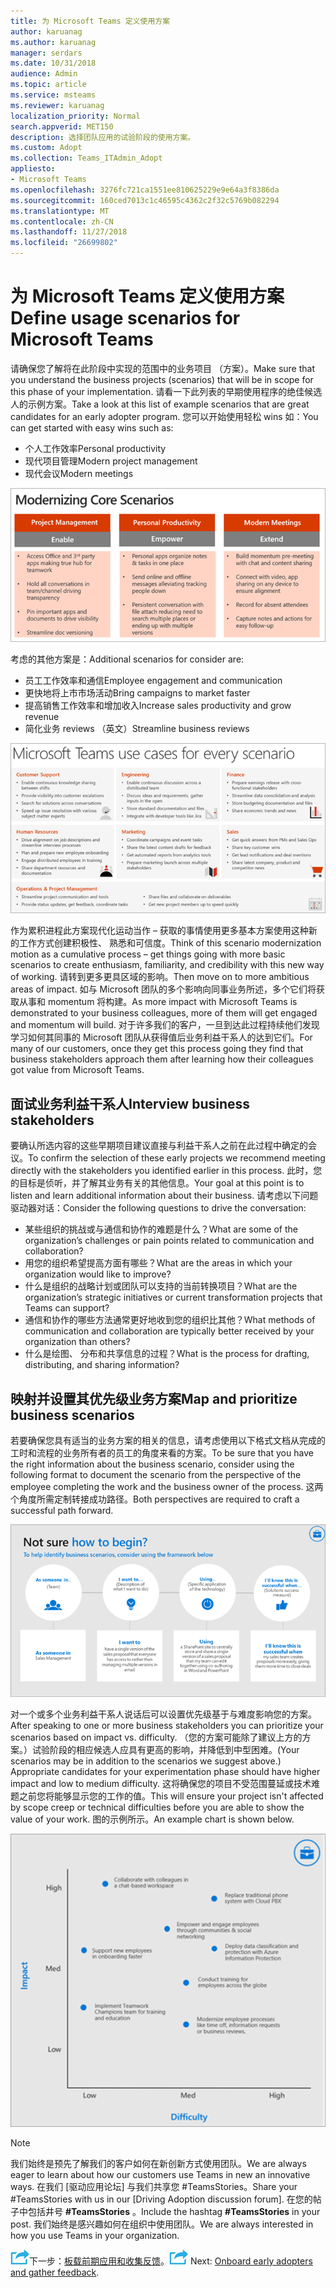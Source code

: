 ```yaml
---
title: 为 Microsoft Teams 定义使用方案
author: karuanag
ms.author: karuanag
manager: serdars
ms.date: 10/31/2018
audience: Admin
ms.topic: article
ms.service: msteams
ms.reviewer: karuanag
localization_priority: Normal
search.appverid: MET150
description: 选择团队应用的试验阶段的使用方案。
ms.custom: Adopt
ms.collection: Teams_ITAdmin_Adopt
appliesto:
- Microsoft Teams
ms.openlocfilehash: 3276fc721ca1551ee810625229e9e64a3f8386da
ms.sourcegitcommit: 160ced7013c1c46595c4362c2f32c5769b082294
ms.translationtype: MT
ms.contentlocale: zh-CN
ms.lasthandoff: 11/27/2018
ms.locfileid: "26699802"
---
```

# <a name="define-usage-scenarios-for-microsoft-teams"></a><span data-ttu-id="5c0bd-103">为 Microsoft Teams 定义使用方案</span><span class="sxs-lookup"><span data-stu-id="5c0bd-103">Define usage scenarios for Microsoft Teams</span></span>

<span data-ttu-id="5c0bd-104">请确保您了解将在此阶段中实现的范围中的业务项目 （方案）。</span><span class="sxs-lookup"><span data-stu-id="5c0bd-104">Make sure that you understand the business projects (scenarios) that will be in scope for this phase of your implementation.</span></span> <span data-ttu-id="5c0bd-105">请看一下此列表的早期使用程序的绝佳候选人的示例方案。</span><span class="sxs-lookup"><span data-stu-id="5c0bd-105">Take a look at this list of example scenarios that are great candidates for an early adopter program.</span></span> <span data-ttu-id="5c0bd-106">您可以开始使用轻松 wins 如：</span><span class="sxs-lookup"><span data-stu-id="5c0bd-106">You can get started with easy wins such as:</span></span>

- <span data-ttu-id="5c0bd-107">个人工作效率</span><span class="sxs-lookup"><span data-stu-id="5c0bd-107">Personal productivity</span></span>
- <span data-ttu-id="5c0bd-108">现代项目管理</span><span class="sxs-lookup"><span data-stu-id="5c0bd-108">Modern project management</span></span>
- <span data-ttu-id="5c0bd-109">现代会议</span><span class="sxs-lookup"><span data-stu-id="5c0bd-109">Modern meetings</span></span>

![核心方案](media/teams-adoption-modernizing-core-scenarios.png)

<span data-ttu-id="5c0bd-111">考虑的其他方案是：</span><span class="sxs-lookup"><span data-stu-id="5c0bd-111">Additional scenarios for consider are:</span></span>

- <span data-ttu-id="5c0bd-112">员工工作效率和通信</span><span class="sxs-lookup"><span data-stu-id="5c0bd-112">Employee engagement and communication</span></span>
- <span data-ttu-id="5c0bd-113">更快地将上市市场活动</span><span class="sxs-lookup"><span data-stu-id="5c0bd-113">Bring campaigns to market faster</span></span>
- <span data-ttu-id="5c0bd-114">提高销售工作效率和增加收入</span><span class="sxs-lookup"><span data-stu-id="5c0bd-114">Increase sales productivity and grow revenue</span></span>
- <span data-ttu-id="5c0bd-115">简化业务 reviews （英文）</span><span class="sxs-lookup"><span data-stu-id="5c0bd-115">Streamline business reviews</span></span>

![对于每个方案，团队用例](media/teams-adoption-use-cases.png)

<span data-ttu-id="5c0bd-117">作为累积进程此方案现代化运动当作 – 获取的事情使用更多基本方案使用这种新的工作方式创建积极性、 熟悉和可信度。</span><span class="sxs-lookup"><span data-stu-id="5c0bd-117">Think of this scenario modernization motion as a cumulative process – get things going with more basic scenarios to create enthusiasm, familiarity, and credibility with this new way of working.</span></span> <span data-ttu-id="5c0bd-118">请转到更多更具区域的影响。</span><span class="sxs-lookup"><span data-stu-id="5c0bd-118">Then move on to more ambitious areas of impact.</span></span> <span data-ttu-id="5c0bd-119">如与 Microsoft 团队的多个影响向同事业务所述，多个它们将获取从事和 momentum 将构建。</span><span class="sxs-lookup"><span data-stu-id="5c0bd-119">As more impact with Microsoft Teams is demonstrated to your business colleagues, more of them will get engaged and momentum will build.</span></span> <span data-ttu-id="5c0bd-120">对于许多我们的客户，一旦到达此过程持续他们发现学习如何其同事的 Microsoft 团队从获得值后业务利益干系人的达到它们。</span><span class="sxs-lookup"><span data-stu-id="5c0bd-120">For many of our customers, once they get this process going they find that business stakeholders approach them after learning how their colleagues got value from Microsoft Teams.</span></span>

## <a name="interview-business-stakeholders"></a><span data-ttu-id="5c0bd-121">面试业务利益干系人</span><span class="sxs-lookup"><span data-stu-id="5c0bd-121">Interview business stakeholders</span></span>

<span data-ttu-id="5c0bd-122">要确认所选内容的这些早期项目建议直接与利益干系人之前在此过程中确定的会议。</span><span class="sxs-lookup"><span data-stu-id="5c0bd-122">To confirm the selection of these early projects we recommend meeting directly with the stakeholders you identified earlier in this process.</span></span> <span data-ttu-id="5c0bd-123">此时，您的目标是侦听，并了解其业务有关的其他信息。</span><span class="sxs-lookup"><span data-stu-id="5c0bd-123">Your goal at this point is to listen and learn additional information about their business.</span></span> <span data-ttu-id="5c0bd-124">请考虑以下问题驱动器对话：</span><span class="sxs-lookup"><span data-stu-id="5c0bd-124">Consider the following questions to drive the conversation:</span></span>

- <span data-ttu-id="5c0bd-125">某些组织的挑战或与通信和协作的难题是什么？</span><span class="sxs-lookup"><span data-stu-id="5c0bd-125">What are some of the organization’s challenges or pain points related to communication and collaboration?</span></span>
- <span data-ttu-id="5c0bd-126">用您的组织希望提高方面有哪些？</span><span class="sxs-lookup"><span data-stu-id="5c0bd-126">What are the areas in which your organization would like to improve?</span></span>
- <span data-ttu-id="5c0bd-127">什么是组织的战略计划或团队可以支持的当前转换项目？</span><span class="sxs-lookup"><span data-stu-id="5c0bd-127">What are the organization’s strategic initiatives or current transformation projects that Teams can support?</span></span>
- <span data-ttu-id="5c0bd-128">通信和协作的哪些方法通常更好地收到您的组织比其他？</span><span class="sxs-lookup"><span data-stu-id="5c0bd-128">What methods of communication and collaboration are typically better received by your organization than others?</span></span>
- <span data-ttu-id="5c0bd-129">什么是绘图、 分布和共享信息的过程？</span><span class="sxs-lookup"><span data-stu-id="5c0bd-129">What is the process for drafting, distributing, and sharing information?</span></span>

## <a name="map-and-prioritize-business-scenarios"></a><span data-ttu-id="5c0bd-130">映射并设置其优先级业务方案</span><span class="sxs-lookup"><span data-stu-id="5c0bd-130">Map and prioritize business scenarios</span></span>

<span data-ttu-id="5c0bd-131">若要确保您具有适当的业务方案的相关的信息，请考虑使用以下格式文档从完成的工时和流程的业务所有者的员工的角度来看的方案。</span><span class="sxs-lookup"><span data-stu-id="5c0bd-131">To be sure that you have the right information about the business scenario, consider using the following format to document the scenario from the perspective of the employee completing the work and the business owner of the process.</span></span> <span data-ttu-id="5c0bd-132">这两个角度所需定制转接成功路径。</span><span class="sxs-lookup"><span data-stu-id="5c0bd-132">Both perspectives are required to craft a successful path forward.</span></span>

![用于标识方案框架](media/teams-adoption-identify-scenarios.png)

<span data-ttu-id="5c0bd-134">对一个或多个业务利益干系人说话后可以设置优先级基于与难度影响您的方案。</span><span class="sxs-lookup"><span data-stu-id="5c0bd-134">After speaking to one or more business stakeholders you can prioritize your scenarios based on impact vs. difficulty.</span></span> <span data-ttu-id="5c0bd-135">（您的方案可能除了建议上方的方案。）试验阶段的相应候选人应具有更高的影响，并降低到中型困难。</span><span class="sxs-lookup"><span data-stu-id="5c0bd-135">(Your scenarios may be in addition to the scenarios we suggest above.) Appropriate candidates for your experimentation phase should have higher impact and low to medium difficulty.</span></span> <span data-ttu-id="5c0bd-136">这将确保您的项目不受范围蔓延或技术难题之前您将能够显示您的工作的值。</span><span class="sxs-lookup"><span data-stu-id="5c0bd-136">This will ensure your project isn't affected by scope creep or technical difficulties before you are able to show the value of your work.</span></span> <span data-ttu-id="5c0bd-137">图的示例所示。</span><span class="sxs-lookup"><span data-stu-id="5c0bd-137">An example chart is shown below.</span></span>

![与难度方案影响](media/teams-adoption-impact-difficulty.png)

> [!Note]
> <span data-ttu-id="5c0bd-139">我们始终是预先了解我们的客户如何在新创新方式使用团队。</span><span class="sxs-lookup"><span data-stu-id="5c0bd-139">We are always eager to learn about how our customers use Teams in new an innovative ways.</span></span> <span data-ttu-id="5c0bd-140">在我们 [驱动应用论坛] 与我们共享您 #TeamsStories。</span><span class="sxs-lookup"><span data-stu-id="5c0bd-140">Share your #TeamsStories with us in our [Driving Adoption discussion forum].</span></span> <span data-ttu-id="5c0bd-141">在您的帖子中包括井号 **#TeamsStories** 。</span><span class="sxs-lookup"><span data-stu-id="5c0bd-141">Include the hashtag **#TeamsStories** in your post.</span></span> <span data-ttu-id="5c0bd-142">我们始终是感兴趣如何在组织中使用团队。</span><span class="sxs-lookup"><span data-stu-id="5c0bd-142">We are always interested in how you use Teams in your organization.</span></span>

<span data-ttu-id="5c0bd-143">![下一步步骤图标](media/teams-adoption-next-icon.png)下一步：[板载前期应用和收集反馈](teams-adoption-onboard-early-adopters.md)。</span><span class="sxs-lookup"><span data-stu-id="5c0bd-143">![Next Steps icon](media/teams-adoption-next-icon.png) Next: [Onboard early adopters and gather feedback](teams-adoption-onboard-early-adopters.md).</span></span>